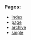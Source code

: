 ### Pages:

- [index](https://grzegorzpokorski.github.io/2022-kwiecien-tailwind/index.html)
- [page](https://grzegorzpokorski.github.io/2022-kwiecien-tailwind/page.html)
- [archive](https://grzegorzpokorski.github.io/2022-kwiecien-tailwind/archive.html)
- [single](https://grzegorzpokorski.github.io/2022-kwiecien-tailwind/single.html)
